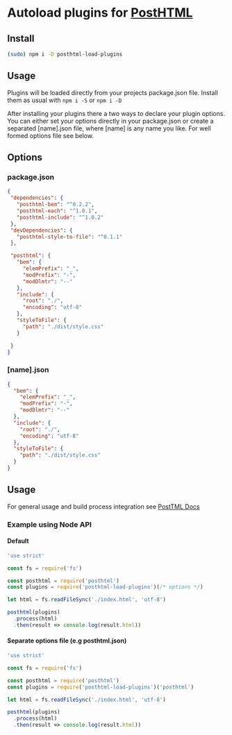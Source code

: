 # Autoload plugins for [PostHTML](https://github.com/posthtml/posthtml)

## Install

```bash
(sudo) npm i -D posthtml-load-plugins
```

## Usage

Plugins will be loaded directly from your projects package.json file.
Install them as usual with ``` npm i -S ``` or ``` npm i -D ```

After installing your plugins there a two ways to declare your plugin options.
You can either set your options directly in your package.json or create a separated [name].json file, where [name] is any name you like. For well formed options file see below.

## Options

### package.json

```json
{
 "dependencies": {
   "posthtml-bem": "^0.2.2",
   "posthtml-each": "^1.0.1",
   "posthtml-include": "^1.0.2"
 },
 "devDependencies": {
   "posthtml-style-to-file": "^0.1.1"
 },

 "posthtml": {
   "bem": {
     "elemPrefix": "_",
     "modPrefix": "-",
     "modDlmtr": "--"
   },
   "include": {
     "root": "./",
     "encoding": "utf-8"
   },
   "styleToFile": {
     "path": "./dist/style.css"
   }

 }
}
```

### [name].json

```json
{
  "bem": {
    "elemPrefix": "_",
    "modPrefix": "-",
    "modDlmtr": "--"
  },
  "include": {
    "root": "./",
    "encoding": "utf-8"
  },
  "styleToFile": {
    "path": "./dist/style.css"
  }
}
```

## Usage
For general usage and build process integration see [PostTML Docs](https://github.com/posthtml/posthtml#usage)

### Example using Node API
#### Default

```js
'use strict'

const fs = require('fs')

const posthtml = require('posthtml')
const plugins = require('posthtml-load-plugins')(/* options */)

let html = fs.readFileSync('./index.html', 'utf-8')

posthtml(plugins)
  .process(html)
  .then(result => console.log(result.html))
```

#### Separate options file (e.g posthtml.json)

```js
'use strict'

const fs = require('fs')

const posthtml = require('posthtml')
const plugins = require('posthtml-load-plugins')('posthtml')

let html = fs.readFileSync('./index.html', 'utf-8')

posthtml(plugins)
  .process(html)
  .then(result => console.log(result.html))
```

